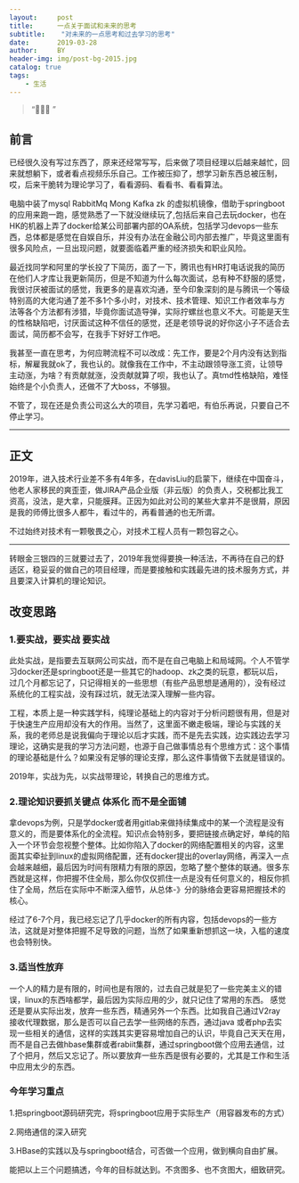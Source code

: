 ```yaml
---
layout:     post
title:      一点关于面试和未来的思考
subtitle:    "对未来的一点思考和过去学习的思考"
date:       2019-03-28
author:     BY
header-img: img/post-bg-2015.jpg
catalog: true
tags:
    - 生活
---
```


> “🙉🙉🙉 ”


## 前言

已经很久没有写过东西了，原来还经常写写，后来做了项目经理以后越来越忙，回来就想躺下，或者看点视频乐乐自己。工作被压抑了，想学习新东西总被压制，哎，后来干脆转为理论学习了，看看源码、看看书、看看算法。

电脑中装了mysql RabbitMq Mong Kafka zk 的虚拟机镜像，借助于springboot的应用来跑一跑，感觉熟悉了一下就没继续玩了,包括后来自己去玩docker，也在HK的机器上弄了docker给某公司部署内部的OA系统，包括学习devops一些东西，总体都是感觉在自娱自乐，并没有办法在金融公司内部去推广，毕竟这里面有很多风险点，一旦出现问题，就要面临着严重的经济损失和职业风险。

最近找同学和阿里的学长投了下简历，面了一下，腾讯也有HR打电话说我的简历在他们人才库让我更新简历，但是不知道为什么每次面试，总有种不舒服的感觉，我很讨厌被面试的感觉，我更多的是喜欢沟通，至今印象深刻的是与腾讯一个等级特别高的大佬沟通了差不多1个多小时，对技术、技术管理、知识工作者效率与方法等各个方法都有涉猎，毕竟你面试造导弹，实际拧螺丝也意义不大。可能是天生的性格缺陷吧，讨厌面试这种不信任的感觉，还是老领导说的好你这小子不适合去面试，简历都不会写，在我手下好好工作吧。

我甚至一直在思考，为何应聘流程不可以改成：先工作，要是2个月内没有达到指标，解雇我就ok了，我也认的。就像我在工作中，不主动跟领导涨工资，让领导主动涨，为啥？有贡献就涨，没贡献就算了呗，我也认了。真tmd性格缺陷，难怪始终是个小负责人，还做不了大boss，不够狠。

不管了，现在还是负责公司这么大的项目，先学习着吧，有伯乐再说，只要自己不停止学习。

---

## 正文


2019年，进入技术行业差不多有4年多，在davisLiu的启蒙下，继续在中国奋斗，他老人家移民的爽歪歪，做JIRA产品企业版（非云版）的负责人，交税都比我工资高，没法，是大拿，只能膜拜。正因为如此对公司的某些大拿并不是很屑，原因是我的师傅比很多人都牛，看过牛的，再看普通的也无所谓。

不过始终对技术有一颗敬畏之心，对技术工程人员有一颗包容之心。

---

转眼金三银四的三就要过去了，2019年我觉得要换一种活法，不再待在自己的舒适区，稳妥妥的做自己的项目经理，而是要接触和实践最先进的技术服务方式，并且要深入计算机的理论知识。

## 改变思路 

### 1.要实战，要实战 要实战

此处实战，是指要去互联网公司实战，而不是在自己电脑上和局域网。个人不管学习docker还是springboot还是一些其它的hadoop、zk之类的玩意，都玩以后，过几个月都忘记了，只记得相关的一些思想（有些产品思想是通用的），没有经过系统化的工程实战，没有踩过坑，就无法深入理解一些内容。

工程，本质上是一种实践学科，纯理论基础上的内容对于分析问题很有用，但是对于快速生产应用却没有大的作用。当然了，这里面不嫩走极端，理论与实践的关系，我的老师总是说我偏向于理论以后才实践，而不是先去实践，边实践边去学习理论，这确实是我的学习方法问题，也源于自己做事情总有个思维方式：这个事情的理论基础是什么？如果没有足够的理论支撑，那么这件事情做下去就是错误的。

2019年，实战为先，以实战带理论，转换自己的思维方式。

### 2.理论知识要抓关键点 体系化 而不是全面铺

拿devops为例，只是学docker或者用gitlab来做持续集成中的某一个流程是没有意义的，而是要体系化的全流程。知识点会特别多，要把链接点确定好，单纯的陷入一个环节会忽视整个整体。比如你陷入了docker的网络配置相关的内容，这里面其实牵扯到linux的虚拟网络配置，还有docker提出的overlay网络，再深入一点会越来越细，最后因为时间有限精力有限的原因，忽略了整个整体的联通。很多东西就是这样，你把握不住全局，那么你仅仅抓住一点是没有任何意义的，相反你抓住了全局，然后在实际中不断深入细节，从总体-》分的脉络会更容易把握技术的核心。

经过了6-7个月，我已经忘记了几乎docker的所有内容，包括devops的一些方法，这就是对整体把握不足导致的问题，当然了如果重新想抓这一块，入槛的速度也会特别快。


### 3.适当性放弃

一个人的精力是有限的，时间也是有限的，过去自己就是犯了一些完美主义的错误，linux的东西啥都学，最后因为实际应用的少，就只记住了常用的东西。
感觉还是要从实际出发，放弃一些东西，精通另外一个东西。比如我自己通过V2ray 接收代理数据，那么是否可以自己去学一些网络的东西，通过java 或者php去实现一些相关的通信，这样的实践其实更容易增加自己的认识，毕竟自己天天在用，而不是自己去做hbase集群或者rabiit集群，通过springboot做个应用去通信，过了个把月，然后又忘记了。所以要放弃一些东西是很有必要的，尤其是工作和生活中应用太少的东西。


### 今年学习重点 

1.把springboot源码研究完，将springboot应用于实际生产（用容器发布的方式）

2.网络通信的深入研究

3.HBase的实践以及与springboot结合，可否做一个应用，做到横向自由扩展。

能把以上三个问题搞透，今年的目标就达到。不贪图多、也不贪图大，细致研究。



